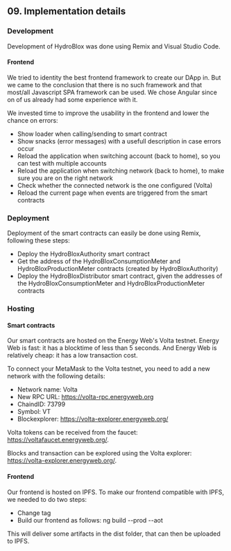 ## 09. Implementation details

### Development

Development of HydroBlox was done using Remix and Visual Studio Code.

#### Frontend

We tried to identity the best frontend framework to create our DApp in. But we came to the conclusion that there is no such framework and that most/all Javascript SPA framework can be used. We chose Angular since on of us already had some experience with it.

We invested time to improve the usability in the frontend and lower the chance on errors:
- Show loader when calling/sending to smart contract
- Show snacks (error messages) with a usefull description in case errors occur
- Reload the application when switching account (back to home), so you can test with multiple accounts
- Reload the application when switching network (back to home), to make sure you are on the right network
- Check whether the connected network is the one configured (Volta)
- Reload the current page when events are triggered from the smart contracts

### Deployment

Deployment of the smart contracts can easily be done using Remix, following these steps:
- Deploy the HydroBloxAuthority smart contract
- Get the address of the HydroBloxConsumptionMeter and HydroBloxProductionMeter contracts (created by HydroBloxAuthority)
- Deploy the HydroBloxDistributor smart contract, given the addresses of the HydroBloxConsumptionMeter and HydroBloxProductionMeter contracts

### Hosting

#### Smart contracts

Our smart contracts are hosted on the Energy Web's Volta testnet. Energy Web is fast: it has a blocktime of less than 5 seconds. And Energy Web is relatively cheap: it has a low transaction cost.

To connect your MetaMask to the Volta testnet, you need to add a new network with the following details:
- Network name: Volta
- New RPC URL: https://volta-rpc.energyweb.org
- ChaindID: 73799
- Symbol: VT
- Blockexplorer: https://volta-explorer.energyweb.org/

Volta tokens can be received from the faucet: https://voltafaucet.energyweb.org/.

Blocks and transaction can be explored using the Volta explorer: https://volta-explorer.energyweb.org/.

#### Frontend

Our frontend is hosted on IPFS. To make our frontend compatible with IPFS, we needed to do two steps:
- Change <base href> tag
- Build our frontend as follows: ng build --prod --aot

This will deliver some artifacts in the dist folder, that can then be uploaded to IPFS.
